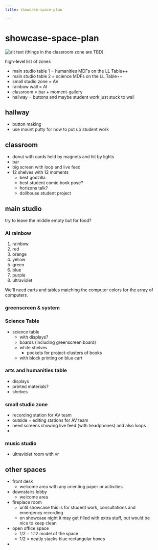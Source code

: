 ```yaml
---
title: showcase-space-plan

---
```


# showcase-space-plan
![alt text](https://files.slack.com/files-pri/T0HTW3H0V-F070GFN8GNT/img\_3808.jpg?pub\_secret=87be3b9e7f)
(things in the classroom zone are TBD)

high-level list of zones
- main studio table 1 = humanities MDFs on the LL Table++
- main studio table 2 = science MDFs on the LL Table++
- small studio zone = AV 
- rainbow wall = AI
- classroom = bar + moment-gallery
- hallway = buttons and maybe student work just stuck to wall


## hallway

- button making
- use mount putty for now to put up student work

## classroom

- donut with cards held by magnets and hit by lights
- bar
- big screen with loop and live feed
- 12 shelves with 12 moments
    - best godzilla
    - best student comic book pose?
    - horizons talk?
    - dollhouse student project


## main studio

try to leave the middle empty but for food?

### AI rainbow

1. rainbow
2. red
3. orange
4. yellow
5. green
6. blue
7. purple
8. ultraviolet

We'll need carts and tables matching the computer colors for the array of computers.


### greenscreen & system

### Science Table
- science table
    - with displays?
    - boards (including greenscreen board)
    - white shelves
        - pockets for project-clusters of books
    - with block printing on blue cart


### arts and humanities table
- displays
- printed materials?
- shelves


### small studio zone

- recording station for AV team
- outside = editing stations for AV team
- need screens showing live feed (with headphones) and also loops
-

### music studio
- ultraviolet room with vr


## other spaces

- front desk
    - welcome area with any orienting paper or activities
- downstairs lobby
    - welcome area
- fireplace room
    - until showcase this is for student work, consultations and emergency recording
    - on showcase night it may get filled with extra stuff, but would be nice to keep clean
- open office space
    - 1/2 = 1:12 model of the space
    - 1/2 = neatly stacks blue rectangular boxes
- 


